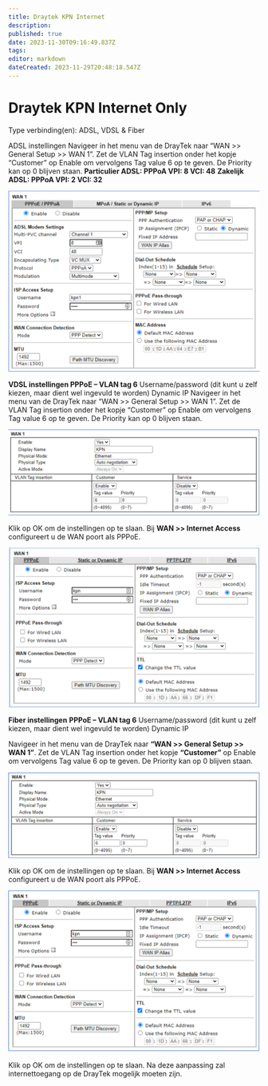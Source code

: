 ```yaml
---
title: Draytek KPN Internet
description: 
published: true
date: 2023-11-30T09:16:49.837Z
tags: 
editor: markdown
dateCreated: 2023-11-29T20:48:18.547Z
---
```


# Draytek KPN Internet Only
Type verbinding(en): ADSL, VDSL & Fiber

ADSL instellingen
Navigeer in het menu van de DrayTek naar “WAN >> General Setup >> WAN 1”.
Zet de VLAN Tag insertion onder het kopje “Customer” op Enable om
vervolgens Tag value 6 op te geven. De Priority kan op 0 blijven staan.
**Particulier ADSL:
PPPoA
VPI: 8
VCI: 48**
**Zakelijk ADSL:
PPPoA
VPI: 2
VCI: 32**

![image.png](/images/kpn/draytek/image.png)

**VDSL instellingen
PPPoE – VLAN tag 6**
Username/password (dit kunt u zelf kiezen, maar dient wel ingevuld te worden)
Dynamic IP
Navigeer in het menu van de DrayTek naar “WAN >> General Setup >> WAN 1”.
Zet de VLAN Tag insertion onder het kopje “Customer” op Enable om
vervolgens Tag value 6 op te geven. De Priority kan op 0 blijven staan.

![vdsl1.png](/images/kpn/draytek/vdsl1.png)

Klik op OK om de instellingen op te slaan. Bij **WAN >> Internet Access**
configureert u de WAN poort als PPPoE.

![vdsl2.png](/images/kpn/draytek/vdsl2.png)

**Fiber instellingen**
**PPPoE – VLAN tag 6**
Username/password (dit kunt u zelf kiezen, maar dient wel ingevuld te worden)
Dynamic IP

Navigeer in het menu van de DrayTek naar **“WAN >> General Setup >> WAN 1”**.
Zet de VLAN Tag insertion onder het kopje **“Customer”** op Enable om
vervolgens Tag value 6 op te geven. De Priority kan op 0 blijven staan.

![fiber1.png](/images/kpn/draytek/fiber1.png)

Klik op OK om de instellingen op te slaan. Bij **WAN >> Internet Access**
configureert u de WAN poort als PPPoE.

![fiber2.png](/images/kpn/draytek/fiber2.png)

Klik op OK om de instellingen op te slaan. Na deze aanpassing zal internettoegang
op de DrayTek mogelijk moeten zijn.
